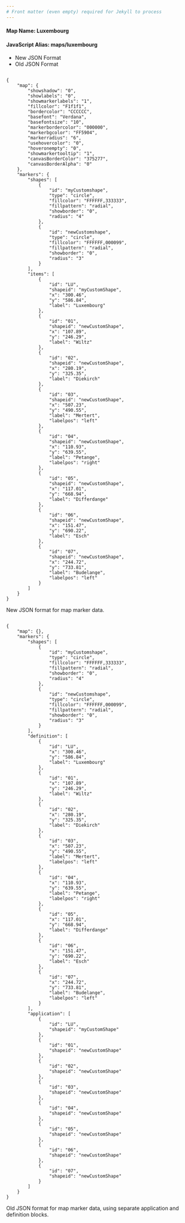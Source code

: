 ```yaml
---
# Front matter (even empty) required for Jekyll to process
---
```


#### Map Name: Luxembourg

#### JavaScript Alias: maps/luxembourg


<div class="code-wrapper">
<ul class='code-tabs'>
    <li class='active'>
        <a data-toggle='new-json'>New JSON Format</a>
    </li>
    <li>
        <a data-toggle='old-json'>Old JSON Format</a>
    </li>
</ul>
<div class='tab-content'>
    
<div class='tab new-json-tab active'>
<pre><code class="language-javascript">
{
    "map": {
        "showshadow": "0",
        "showlabels": "0",
        "showmarkerlabels": "1",
        "fillcolor": "F1f1f1",
        "bordercolor": "CCCCCC",
        "basefont": "Verdana",
        "basefontsize": "10",
        "markerbordercolor": "000000",
        "markerbgcolor": "FF5904",
        "markerradius": "6",
        "usehovercolor": "0",
        "hoveronempty": "0",
        "showmarkertooltip": "1",
        "canvasBorderColor": "375277",
        "canvasBorderAlpha": "0"
    },
    "markers": {
        "shapes": [
            {
                "id": "myCustomshape",
                "type": "circle",
                "fillcolor": "FFFFFF,333333",
                "fillpattern": "radial",
                "showborder": "0",
                "radius": "4"
            },
            {
                "id": "newCustomshape",
                "type": "circle",
                "fillcolor": "FFFFFF,000099",
                "fillpattern": "radial",
                "showborder": "0",
                "radius": "3"
            }
        ],
        "items": [
            {
                "id": "LU",
                "shapeid": "myCustomShape",
                "x": "300.46",
                "y": "586.84",
                "label": "Luxembourg"
            },
            {
                "id": "01",
                "shapeid": "newCustomShape",
                "x": "107.89",
                "y": "246.29",
                "label": "Wiltz"
            },
            {
                "id": "02",
                "shapeid": "newCustomShape",
                "x": "280.19",
                "y": "325.35",
                "label": "Diekirch"
            },
            {
                "id": "03",
                "shapeid": "newCustomShape",
                "x": "507.23",
                "y": "490.55",
                "label": "Mertert",
                "labelpos": "left"
            },
            {
                "id": "04",
                "shapeid": "newCustomShape",
                "x": "110.93",
                "y": "639.55",
                "label": "Petange",
                "labelpos": "right"
            },
            {
                "id": "05",
                "shapeid": "newCustomShape",
                "x": "117.01",
                "y": "668.94",
                "label": "Differdange"
            },
            {
                "id": "06",
                "shapeid": "newCustomShape",
                "x": "151.47",
                "y": "690.22",
                "label": "Esch"
            },
            {
                "id": "07",
                "shapeid": "newCustomShape",
                "x": "244.72",
                "y": "733.81",
                "label": "Budelange",
                "labelpos": "left"
            }
        ]
    }
}
</code></pre>


<p class='text-success'>New JSON format for map marker data.</p>

</div>
<div class='tab old-json-tab'>
<pre><code class="language-javascript">
{
    "map": {},
    "markers": {
        "shapes": [
            {
                "id": "myCustomshape",
                "type": "circle",
                "fillcolor": "FFFFFF,333333",
                "fillpattern": "radial",
                "showborder": "0",
                "radius": "4"
            },
            {
                "id": "newCustomshape",
                "type": "circle",
                "fillcolor": "FFFFFF,000099",
                "fillpattern": "radial",
                "showborder": "0",
                "radius": "3"
            }
        ],
        "definition": [
            {
                "id": "LU",
                "x": "300.46",
                "y": "586.84",
                "label": "Luxembourg"
            },
            {
                "id": "01",
                "x": "107.89",
                "y": "246.29",
                "label": "Wiltz"
            },
            {
                "id": "02",
                "x": "280.19",
                "y": "325.35",
                "label": "Diekirch"
            },
            {
                "id": "03",
                "x": "507.23",
                "y": "490.55",
                "label": "Mertert",
                "labelpos": "left"
            },
            {
                "id": "04",
                "x": "110.93",
                "y": "639.55",
                "label": "Petange",
                "labelpos": "right"
            },
            {
                "id": "05",
                "x": "117.01",
                "y": "668.94",
                "label": "Differdange"
            },
            {
                "id": "06",
                "x": "151.47",
                "y": "690.22",
                "label": "Esch"
            },
            {
                "id": "07",
                "x": "244.72",
                "y": "733.81",
                "label": "Budelange",
                "labelpos": "left"
            }
        ],
        "application": [
            {
                "id": "LU",
                "shapeid": "myCustomShape"
            },
            {
                "id": "01",
                "shapeid": "newCustomShape"
            },
            {
                "id": "02",
                "shapeid": "newCustomShape"
            },
            {
                "id": "03",
                "shapeid": "newCustomShape"
            },
            {
                "id": "04",
                "shapeid": "newCustomShape"
            },
            {
                "id": "05",
                "shapeid": "newCustomShape"
            },
            {
                "id": "06",
                "shapeid": "newCustomShape"
            },
            {
                "id": "07",
                "shapeid": "newCustomShape"
            }
        ]
    }
}
</code></pre>


<p class='text-success'>Old JSON format for map marker data, using separate application and definition blocks.</p>

</div>
    
</div>
</div>
